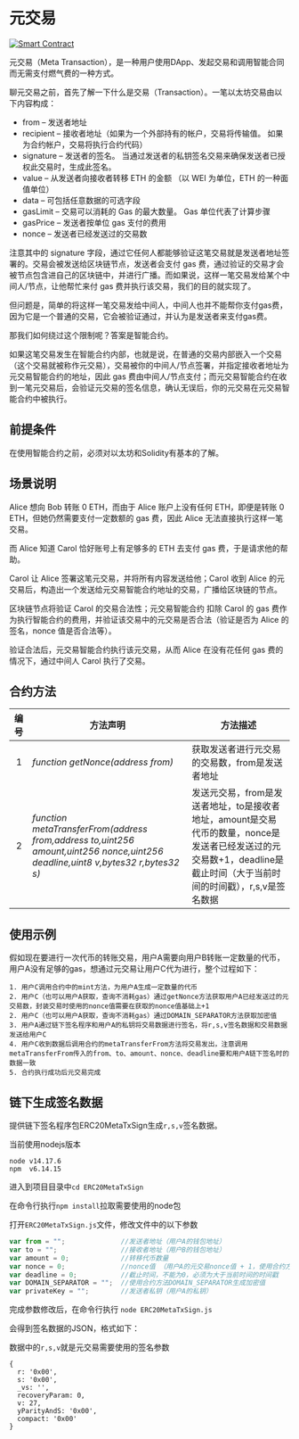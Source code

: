 # 元交易
[![Smart Contract](https://badgen.net/badge/smart-contract/Solidity/orange)](https://soliditylang.org/) 

元交易（Meta Transaction），是一种用户使用DApp、发起交易和调用智能合同而无需支付燃气费的一种方式。

聊元交易之前，首先了解一下什么是交易（Transaction）。一笔以太坊交易由以下内容构成：

- from – 发送者地址
- recipient – 接收者地址（如果为一个外部持有的帐户，交易将传输值。 如果为合约帐户，交易将执行合约代码）
- signature – 发送者的签名。 当通过发送者的私钥签名交易来确保发送者已授权此交易时，生成此签名。
- value – 从发送者向接收者转移 ETH 的金额 （以 WEI 为单位，ETH 的一种面值单位）
- data – 可包括任意数据的可选字段
- gasLimit – 交易可以消耗的 Gas 的最大数量。 Gas 单位代表了计算步骤
- gasPrice – 发送者按单位 gas 支付的费用
- nonce – 发送者已经发送过的交易数

注意其中的 signature 字段，通过它任何人都能够验证这笔交易就是发送者地址签署的。交易会被发送给区块链节点，发送者会支付 gas 费，通过验证的交易才会被节点包含进自己的区块链中，并进行广播。而如果说，这样一笔交易发给某个中间人/节点，让他帮忙来付 gas 费并执行该交易，我们的目的就实现了。

但问题是，简单的将这样一笔交易发给中间人，中间人也并不能帮你支付gas费，因为它是一个普通的交易，它会被验证通过，并认为是发送者来支付gas费。

那我们如何绕过这个限制呢？答案是智能合约。

如果这笔交易发生在智能合约内部，也就是说，在普通的交易内部嵌入一个交易（这个交易就被称作元交易），交易被你的中间人/节点签署，并指定接收者地址为元交易智能合约的地址，因此 gas 费由中间人/节点支付；而元交易智能合约在收到一笔元交易后，会验证元交易的签名信息，确认无误后，你的元交易在元交易智能合约中被执行。

## 前提条件

在使用智能合约之前，必须对以太坊和Solidity有基本的了解。


## 场景说明

Alice 想向 Bob 转账 0 ETH，而由于 Alice 账户上没有任何 ETH，即便是转账 0 ETH，但她仍然需要支付一定数额的 gas 费，因此 Alice 无法直接执行这样一笔交易。

而 Alice 知道 Carol 恰好账号上有足够多的 ETH 去支付 gas 费，于是请求他的帮助。

Carol 让 Alice 签署这笔元交易，并将所有内容发送给他；Carol 收到 Alice 的元交易后，构造出一个发送给元交易智能合约地址的交易，广播给区块链的节点。

区块链节点将验证 Carol 的交易合法性；元交易智能合约 扣除 Carol 的 gas 费作为执行智能合约的费用，并验证该交易中的元交易是否合法（验证是否为 Alice 的签名，nonce 值是否合法等）。

验证合法后，元交易智能合约执行该元交易，从而 Alice 在没有花任何 gas 费的情况下，通过中间人 Carol 执行了交易。

## 合约方法

编号  |  方法声明   |  方法描述 
--------|------------|------------
&nbsp;1 | *function getNonce(address from)* | 获取发送者进行元交易的交易数，from是发送者地址           
&nbsp;2 | *function metaTransferFrom(address from,address to,uint256 amount,uint256 nonce,uint256 deadline,uint8 v,bytes32 r,bytes32 s)* | 发送元交易，from是发送者地址，to是接收者地址，amount是交易代币的数量，nonce是发送者已经发送过的元交易数+1，deadline是截止时间（大于当前时间的时间戳），r,s,v是签名数据


## 使用示例

假如现在要进行一次代币的转账交易，用户A需要向用户B转账一定数量的代币，用户A没有足够的gas，想通过元交易让用户C代为进行，整个过程如下：

```
1. 用户C调用合约中的mint方法，为用户A生成一定数量的代币
2. 用户C（也可以用户A获取，查询不消耗gas）通过getNonce方法获取用户A已经发送过的元交易数，封装交易时使用的nonce值需要在获取的nonce值基础上+1
2. 用户C（也可以用户A获取，查询不消耗gas）通过DOMAIN_SEPARATOR方法获取加密值 
3. 用户A通过链下签名程序和用户A的私钥将交易数据进行签名，将r,s,v签名数据和交易数据发送给用户C 
4. 用户C收到数据后调用合约的metaTransferFrom方法将交易发出，注意调用metaTransferFrom传入的from、to、amount、nonce、deadline要和用户A链下签名时的数据一致
5. 合约执行成功后元交易完成  
```

## 链下生成签名数据

提供链下签名程序包ERC20MetaTxSign生成`r,s,v`签名数据。

当前使用nodejs版本

```
node v14.17.6
npm  v6.14.15
```

进入到项目目录中`cd ERC20MetaTxSign `

在命令行执行`npm install`拉取需要使用的node包

打开`ERC20MetaTxSign.js`文件，修改文件中的以下参数

```javascript
var from = "";				//发送者地址（用户A的钱包地址）
var to = "";				//接收者地址（用户B的钱包地址）
var amount = 0;				//转移代币数量
var nonce = 0;				//nonce值 （用户A的元交易nonce值 + 1，使用合约方法getNonce获取账户A的元交易nonce值）
var deadline = 0;			//截止时间，不能为0，必须为大于当前时间的时间戳
var DOMAIN_SEPARATOR = "";	//使用合约方法DOMAIN_SEPARATOR生成加密值
var privateKey = ""; 		//发送者私钥（用户A的私钥）
```

完成参数修改后，在命令行执行 `node ERC20MetaTxSign.js` 

会得到签名数据的JSON，格式如下：

数据中的`r,s,v`就是元交易需要使用的签名参数

```
{
  r: '0x00',
  s: '0x00',
  _vs: '',
  recoveryParam: 0,
  v: 27,
  yParityAndS: '0x00',
  compact: '0x00'
}
```
